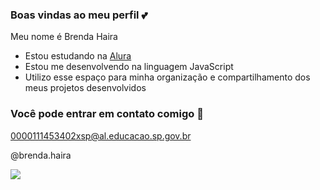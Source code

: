 ### Boas vindas ao meu perfil 💕

Meu nome é Brenda Haira

- Estou estudando na [Alura](https://www.alura.com.br)
- Estou me desenvolvendo na linguagem JavaScript
- Utilizo esse espaço para minha organização e compartilhamento dos meus projetos desenvolvidos

### Você pode entrar em contato comigo 📲

0000111453402xsp@al.educacao.sp.gov.br

@brenda.haira

![](https://media1.tenor.com/m/VmxCjy966YwAAAAd/the-wok-the-rock.gif)
